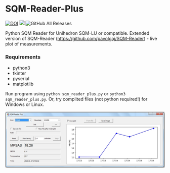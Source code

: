 # SQM-Reader-Plus

[![DOI](https://zenodo.org/badge/452200811.svg)](https://zenodo.org/badge/latestdoi/452200811)
![](https://img.shields.io/github/languages/top/pavolgaj/SQM-Reader-Plus.svg?style=flat)
![GitHub All Releases](https://img.shields.io/github/downloads/pavolgaj/SQM-Reader-Plus/total)

Python SQM Reader for Unihedron SQM-LU or compatible. Extended version of SQM-Reader (https://github.com/pavolgaj/SQM-Reader) - live plot of measurements.

### Requirements
* python3
* tkinter
* pyserial
* matplotlib

Run program using ``python sqm_reader_plus.py`` or ``python3 sqm_reader_plus.py``. Or, try complited files (not python required!) for Windows or Linux.

![screen](https://raw.githubusercontent.com/pavolgaj/SQM-Reader-Plus/master/sqm_reader_plus.jpg)

